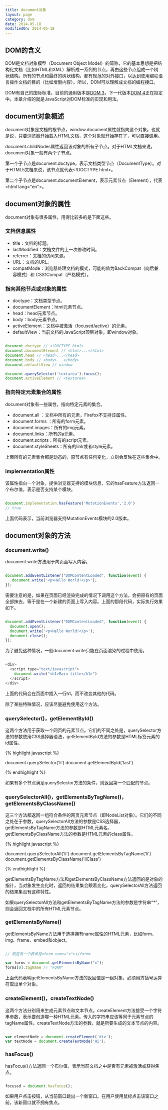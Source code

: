 ```yaml
---
title: document对象
layout: page
category: dom
date: 2014-05-18
modifiedOn: 2014-05-18
---
```


## DOM的含义

DOM是文档对象模型（Document Object Model）的简称，它的基本思想是把结构化文档（比如HTML和XML）解析成一系列的节点，再由这些节点组成一个树状结构。所有的节点和最终的树状结构，都有规范的对外接口，以达到使用编程语言操作文档的目的（比如增删内容）。所以，DOM可以理解成文档的编程接口。

DOM有自己的国际标准，目前的通用版本是[DOM 3](http://www.w3.org/TR/2004/REC-DOM-Level-3-Core-20040407/core.html)，下一代版本[DOM 4](http://www.w3.org/TR/dom/)正在拟定中。本章介绍的就是JavaScript对DOM标准的实现和用法。

## document对象概述

document对象是文档的根节点，window.document属性就指向这个对象。也就是说，只要浏览器开始载入HTML文档，这个对象就开始存在了，可以直接调用。

document.childNodes属性返回该对象的所有子节点。对于HTML文档来说，document对象一般有两个子节点。

第一个子节点是document.doctype，表示文档类型节点（DocumentType）。对于HTML5文档来说，该节点就代表&lt;!DOCTYPE html&gt;。

第二个子节点是document.documentElement，表示元素节点（Element），代表&lt;html lang="en"&gt;。

## document对象的属性

document对象有很多属性，用得比较多的是下面这些。

### 文档信息属性

- title：文档的标题。
- lastModified：文档文件的上一次修改时间。
- referrer：文档的访问来源。
- URL：文档的URL。
- compatMode：浏览器处理文档的模式，可能的值为BackCompat（向后兼容模式）和 CSS1Compat（严格模式）。

### 指向其他节点或对象的属性

- doctype：文档类型节点。
- documentElement：html元素节点。
- head：head元素节点。
- body：body元素节点。
- activeElement：文档中被激活（focused/active）的元素。
- defaultView：当前文档的JavaScript顶层对象，即window对象。

```javascript

document.doctype // <!DOCTYPE html>
document.documentElement // <html>...</html>
document.head // <head>...</head>
document.body // <body>...</body>
document.defaultView // window

document.querySelector('textarea').focus();
document.activeElement // <textarea>

```

### 指向特定元素集合的属性

document对象有一些属性，指向特定元素的集合。

- document.all ：文档中所有的元素，Firefox不支持该属性。
- document.forms ：所有的form元素。
- document.images：所有的img元素。
- document.links：所有的a元素。
- document.scripts：所有的script元素。
- document.styleSheets：所有的link或者style元素。

上面所有的元素集合都是动态的，原节点有任何变化，立刻会反映在这些集合中。

### implementation属性

该属性指向一个对象，提供浏览器支持的模块信息，它的hasFeature方法返回一个布尔值，表示是否支持某个模块。

```javascript

document.implementation.hasFeature('MutationEvents','2.0')
// true

```

上面代码表示，当前浏览器支持MutationEvents模块的2.0版本。

## document对象的方法

### document.write()

document.write方法用于向页面写入内容。

```javascript

document.addEventListener("DOMContentLoaded", function(event) {
   document.write('<p>Hello World!</p>');
});

```

需要注意的是，如果在页面已经渲染完成的情况下调用这个方法，会把原有的页面全部抹去，等于是在一个新建的页面上写入内容。上面的那段代码，实际执行效果如下。

```javascript

document.addEventListener("DOMContentLoaded", function(event) {
  document.open();
  document.write('<p>Hello World!</p>');
  document.close();
});

```

为了避免这种情况，一般document.write只能在页面渲染的过程中使用。

```javascript

<div> 
  <script type="text/javascript"> 
    document.write("<h1>Main title</h1>") 
  </script> 
</div>

```

上面的代码会在页面中插入一行h1，而不改变其他的代码。

除了某些特殊情况，应该尽量避免使用这个方法。

### querySelector()，getElementById()

这两个方法用于获取一个网页的元素节点。它们的不同之处是，querySelector方法的参数使用CSS选择器语法，getElementById方法的参数是HTML标签元素的id属性。

{% highlight javascript %}

document.querySelector('li')
document.getElementById('last')

{% endhighlight %}

如果有多个节点满足querySelector方法的条件，则返回第一个匹配的节点。

### querySelectorAll()，getElementsByTagName()，getElementsByClassName()

这三个方法都返回一组符合条件的网页元素节点（即NodeList对象）。它们的不同之处在于参数，querySelectorAll方法的参数是CSS选择器，getElementsByTagName方法的参数是HTML元素名，getElementsByClassName方法的参数是HTML元素的class属性。

{% highlight javascript %}

document.querySelectorAll('li')
document.getElementsByTagName('li')
document.getElementsByClassName('liClass')

{% endhighlight %}

getElementsByTagName方法和getElementsByClassName方法返回的是对象的指针，当对象发生变化时，返回的结果集会跟着变化，querySelectorAll方法返回的结果集没有这种特性。

如果querySelectorAll方法和getElementsByTagName方法的参数是字符串“*”，则会返回文档中的所有HTML元素节点。

### getElementsByName()

getElementsByName方法用于选择拥有name属性的HTML元素，比如form、img、frame、embed和object。

```javascript

// 假定有一个表单是<form name="x"></form>

var forms = document.getElementsByName("x");
forms[0].tagName // "FORM"

```

上面代码表明getElementsByName方法的返回值是一组对象，必须用方括号运算符取出单个对象。

### createElement()，createTextNode()

这两个方法分别用来生成元素节点和文本节点。createElement方法接受一个字符串参数，表示要创造哪一种HTML元素。传入的字符串应该等同于元素节点的tagName属性。createTextNode方法的参数，就是所要生成的文本节点的内容。

```javascript

var elementNode = document.createElement('div');
var textNode = document.createTextNode('Hi');

```

### hasFocus()

hasFocus()方法返回一个布尔值，表示当前文档之中是否有元素被激活或获得焦点。

```javascript

focused = document.hasFocus();

```

如果用户点击按钮，从当前窗口跳出一个新窗口。在用户使用鼠标点击该窗口之前，该新窗口就不拥有焦点。
